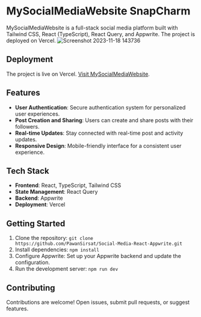 # MySocialMediaWebsite SnapCharm

MySocialMediaWebsite is a full-stack social media platform built with Tailwind CSS, React (TypeScript), React Query, and Appwrite. The project is deployed on Vercel.
![Screenshot 2023-11-18 143736](https://github.com/PawanSirsat/Social-Media-React-Appwrite/assets/48860105/af9ebaa6-660e-4b62-ad7a-0b1574b82c1c)

## Deployment

The project is live on Vercel. [Visit MySocialMediaWebsite](https://social-media-react-appwrite.vercel.app/).

## Features

- **User Authentication**: Secure authentication system for personalized user experiences.
- **Post Creation and Sharing**: Users can create and share posts with their followers.
- **Real-time Updates**: Stay connected with real-time post and activity updates.
- **Responsive Design**: Mobile-friendly interface for a consistent user experience.

## Tech Stack

- **Frontend**: React, TypeScript, Tailwind CSS
- **State Management**: React Query
- **Backend**: Appwrite
- **Deployment**: Vercel

## Getting Started

1. Clone the repository: `git clone https://github.com/PawanSirsat/Social-Media-React-Appwrite.git`
2. Install dependencies: `npm install`
3. Configure Appwrite: Set up your Appwrite backend and update the configuration.
4. Run the development server: `npm run dev`

## Contributing

Contributions are welcome! Open issues, submit pull requests, or suggest features.

